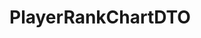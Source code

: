 #  PlayerRankChartDTO

<api-schema openapi-path="../../../api-specs/swagger-otr-api.json" name="PlayerRankChartDTO"/>